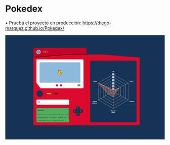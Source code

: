 # Pokedex
• Prueba el proyecto en producción: https://diego-marquez.github.io/Pokedex/

<img src="./images/pokedex-preview.png">
